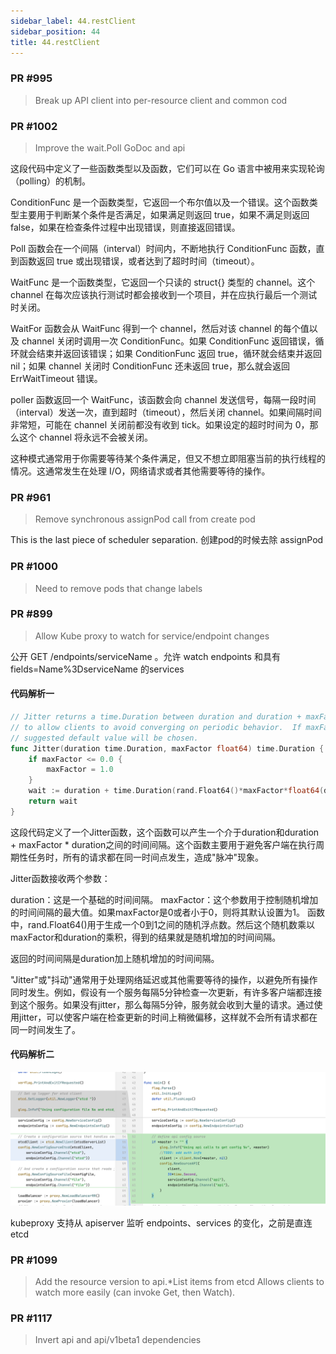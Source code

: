 ```yaml
---
sidebar_label: 44.restClient
sidebar_position: 44
title: 44.restClient
---
```



### PR #995
> Break up API client into per-resource client and common cod

### PR #1002
> Improve the wait.Poll GoDoc and api

这段代码中定义了一些函数类型以及函数，它们可以在 Go 语言中被用来实现轮询（polling）的机制。

ConditionFunc 是一个函数类型，它返回一个布尔值以及一个错误。这个函数类型主要用于判断某个条件是否满足，如果满足则返回 true，如果不满足则返回 false，如果在检查条件过程中出现错误，则直接返回错误。

Poll 函数会在一个间隔（interval）时间内，不断地执行 ConditionFunc 函数，直到函数返回 true 或出现错误，或者达到了超时时间（timeout）。

WaitFunc 是一个函数类型，它返回一个只读的 struct{} 类型的 channel。这个 channel 在每次应该执行测试时都会接收到一个项目，并在应执行最后一个测试时关闭。

WaitFor 函数会从 WaitFunc 得到一个 channel，然后对该 channel 的每个值以及 channel 关闭时调用一次 ConditionFunc。如果 ConditionFunc 返回错误，循环就会结束并返回该错误；如果 ConditionFunc 返回 true，循环就会结束并返回 nil；如果 channel 关闭时 ConditionFunc 还未返回 true，那么就会返回 ErrWaitTimeout 错误。

poller 函数返回一个 WaitFunc，该函数会向 channel 发送信号，每隔一段时间（interval）发送一次，直到超时（timeout），然后关闭 channel。如果间隔时间非常短，可能在 channel 关闭前都没有收到 tick。如果设定的超时时间为 0，那么这个 channel 将永远不会被关闭。

这种模式通常用于你需要等待某个条件满足，但又不想立即阻塞当前的执行线程的情况。这通常发生在处理 I/O，网络请求或者其他需要等待的操作。


### PR #961
> Remove synchronous assignPod call from create pod

This is the last piece of scheduler separation. 创建pod的时候去除 assignPod

### PR #1000
> Need to remove pods that change labels


### PR #899
> Allow Kube proxy to watch for service/endpoint changes

公开 GET /endpoints/serviceName 。允许 watch endpoints 和具有 fields=Name%3DserviceName 的services


#### 代码解析一

```go
// Jitter returns a time.Duration between duration and duration + maxFactor * duration,
// to allow clients to avoid converging on periodic behavior.  If maxFactor is 0.0, a
// suggested default value will be chosen.
func Jitter(duration time.Duration, maxFactor float64) time.Duration {
	if maxFactor <= 0.0 {
		maxFactor = 1.0
	}
	wait := duration + time.Duration(rand.Float64()*maxFactor*float64(duration))
	return wait
}
```

这段代码定义了一个Jitter函数，这个函数可以产生一个介于duration和duration + maxFactor * duration之间的时间间隔。这个函数主要用于避免客户端在执行周期性任务时，所有的请求都在同一时间点发生，造成"脉冲"现象。

Jitter函数接收两个参数：

duration：这是一个基础的时间间隔。
maxFactor：这个参数用于控制随机增加的时间间隔的最大值。如果maxFactor是0或者小于0，则将其默认设置为1。
函数中，rand.Float64()用于生成一个0到1之间的随机浮点数。然后这个随机数乘以maxFactor和duration的乘积，得到的结果就是随机增加的时间间隔。

返回的时间间隔是duration加上随机增加的时间间隔。

"Jitter"或"抖动"通常用于处理网络延迟或其他需要等待的操作，以避免所有操作同时发生。例如，假设有一个服务每隔5分钟检查一次更新，有许多客户端都连接到这个服务。如果没有jitter，那么每隔5分钟，服务就会收到大量的请求。通过使用jitter，可以使客户端在检查更新的时间上稍微偏移，这样就不会所有请求都在同一时间发生了。

#### 代码解析二

![](https://raw.githubusercontent.com/mouuii/picture/master/%E6%88%AA%E5%B1%8F2023-06-02%20%E4%B8%8B%E5%8D%882.06.28.png)

kubeproxy 支持从 apiserver 监听 endpoints、services 的变化，之前是直连etcd

### PR #1099
> Add the resource version to api.*List items from etcd
> Allows clients to watch more easily (can invoke Get, then
Watch).

### PR #1117 
> Invert api and api/v1beta1 dependencies